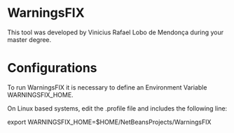 # WarningsFIX

This tool was developed by Vinicius Rafael Lobo de Mendonça during your master degree.

# Configurations

To run WarningsFIX it is necessary to define an Environment Variable WARNINGSFIX_HOME.

On Linux based systems, edit the .profile file and includes the following line:

export WARNINGSFIX_HOME=$HOME/NetBeansProjects/WarningsFIX
